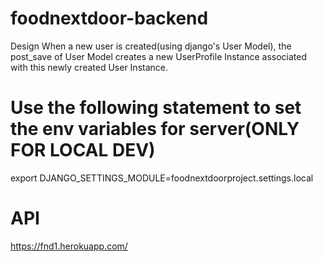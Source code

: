 # foodnextdoor-backend


Design
When a new user is created(using django's User Model), the post_save of User Model creates a new UserProfile Instance associated with this newly created User Instance.

# Use the following statement to set the env variables for server(ONLY FOR LOCAL DEV)
export DJANGO_SETTINGS_MODULE=foodnextdoorproject.settings.local


# API
https://fnd1.herokuapp.com/
